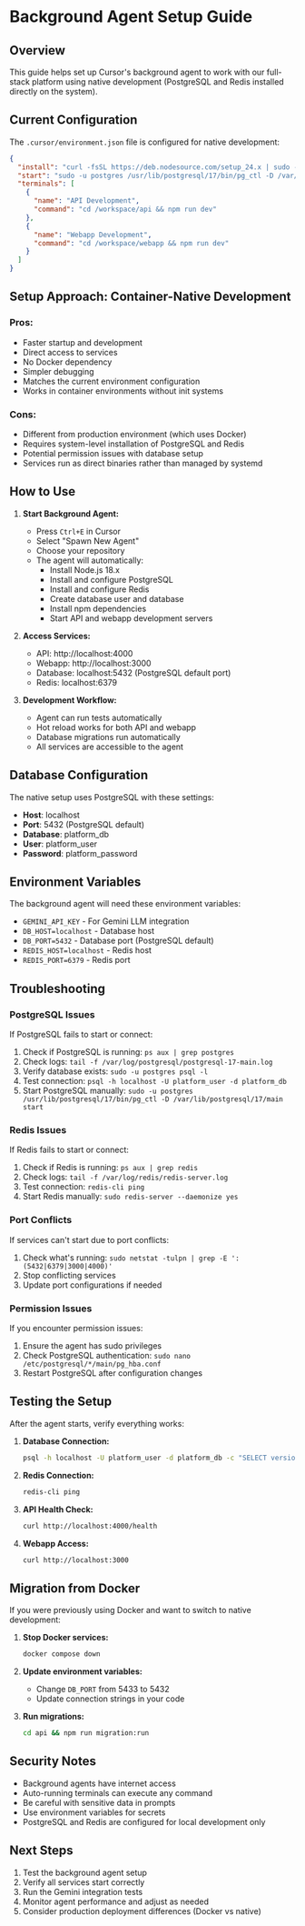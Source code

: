 # Background Agent Setup Guide

## Overview
This guide helps set up Cursor's background agent to work with our full-stack platform using native development (PostgreSQL and Redis installed directly on the system).

## Current Configuration

The `.cursor/environment.json` file is configured for native development:

```json
{
  "install": "curl -fsSL https://deb.nodesource.com/setup_24.x | sudo -E bash - && sudo apt-get install -y nodejs postgresql postgresql-contrib redis-server && sudo -u postgres /usr/lib/postgresql/17/bin/initdb -D /var/lib/postgresql/17/main && sudo -u postgres /usr/lib/postgresql/17/bin/pg_ctl -D /var/lib/postgresql/17/main -l /var/log/postgresql/postgresql-17-main.log start && sudo redis-server --daemonize yes && sudo -u postgres psql -c \"CREATE USER platform_user WITH PASSWORD 'platform_password';\" && sudo -u postgres psql -c \"CREATE DATABASE platform_db OWNER platform_user;\" && npm install",
  "start": "sudo -u postgres /usr/lib/postgresql/17/bin/pg_ctl -D /var/lib/postgresql/17/main -l /var/log/postgresql/postgresql-17-main.log start && sudo redis-server --daemonize yes",
  "terminals": [
    {
      "name": "API Development",
      "command": "cd /workspace/api && npm run dev"
    },
    {
      "name": "Webapp Development",
      "command": "cd /workspace/webapp && npm run dev"
    }
  ]
}
```

## Setup Approach: Container-Native Development

### **Pros:**
- Faster startup and development
- Direct access to services
- No Docker dependency
- Simpler debugging
- Matches the current environment configuration
- Works in container environments without init systems

### **Cons:**
- Different from production environment (which uses Docker)
- Requires system-level installation of PostgreSQL and Redis
- Potential permission issues with database setup
- Services run as direct binaries rather than managed by systemd

## How to Use

1. **Start Background Agent:**
   - Press `Ctrl+E` in Cursor
   - Select "Spawn New Agent"
   - Choose your repository
   - The agent will automatically:
     - Install Node.js 18.x
     - Install and configure PostgreSQL
     - Install and configure Redis
     - Create database user and database
     - Install npm dependencies
     - Start API and webapp development servers

2. **Access Services:**
   - API: http://localhost:4000
   - Webapp: http://localhost:3000
   - Database: localhost:5432 (PostgreSQL default port)
   - Redis: localhost:6379

3. **Development Workflow:**
   - Agent can run tests automatically
   - Hot reload works for both API and webapp
   - Database migrations run automatically
   - All services are accessible to the agent

## Database Configuration

The native setup uses PostgreSQL with these settings:
- **Host**: localhost
- **Port**: 5432 (PostgreSQL default)
- **Database**: platform_db
- **User**: platform_user
- **Password**: platform_password

## Environment Variables

The background agent will need these environment variables:
- `GEMINI_API_KEY` - For Gemini LLM integration
- `DB_HOST=localhost` - Database host
- `DB_PORT=5432` - Database port (PostgreSQL default)
- `REDIS_HOST=localhost` - Redis host
- `REDIS_PORT=6379` - Redis port

## Troubleshooting

### PostgreSQL Issues
If PostgreSQL fails to start or connect:
1. Check if PostgreSQL is running: `ps aux | grep postgres`
2. Check logs: `tail -f /var/log/postgresql/postgresql-17-main.log`
3. Verify database exists: `sudo -u postgres psql -l`
4. Test connection: `psql -h localhost -U platform_user -d platform_db`
5. Start PostgreSQL manually: `sudo -u postgres /usr/lib/postgresql/17/bin/pg_ctl -D /var/lib/postgresql/17/main start`

### Redis Issues
If Redis fails to start or connect:
1. Check if Redis is running: `ps aux | grep redis`
2. Check logs: `tail -f /var/log/redis/redis-server.log`
3. Test connection: `redis-cli ping`
4. Start Redis manually: `sudo redis-server --daemonize yes`

### Port Conflicts
If services can't start due to port conflicts:
1. Check what's running: `sudo netstat -tulpn | grep -E ':(5432|6379|3000|4000)'`
2. Stop conflicting services
3. Update port configurations if needed

### Permission Issues
If you encounter permission issues:
1. Ensure the agent has sudo privileges
2. Check PostgreSQL authentication: `sudo nano /etc/postgresql/*/main/pg_hba.conf`
3. Restart PostgreSQL after configuration changes

## Testing the Setup

After the agent starts, verify everything works:

1. **Database Connection:**
   ```bash
   psql -h localhost -U platform_user -d platform_db -c "SELECT version();"
   ```

2. **Redis Connection:**
   ```bash
   redis-cli ping
   ```

3. **API Health Check:**
   ```bash
   curl http://localhost:4000/health
   ```

4. **Webapp Access:**
   ```bash
   curl http://localhost:3000
   ```

## Migration from Docker

If you were previously using Docker and want to switch to native development:

1. **Stop Docker services:**
   ```bash
   docker compose down
   ```

2. **Update environment variables:**
   - Change `DB_PORT` from 5433 to 5432
   - Update connection strings in your code

3. **Run migrations:**
   ```bash
   cd api && npm run migration:run
   ```

## Security Notes

- Background agents have internet access
- Auto-running terminals can execute any command
- Be careful with sensitive data in prompts
- Use environment variables for secrets
- PostgreSQL and Redis are configured for local development only

## Next Steps

1. Test the background agent setup
2. Verify all services start correctly
3. Run the Gemini integration tests
4. Monitor agent performance and adjust as needed
5. Consider production deployment differences (Docker vs native)
